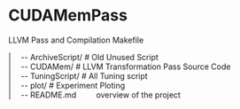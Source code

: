 # CUDAMemPass
LLVM Pass and Compilation Makefile

|  -- ArchiveScript/        # Old Unused Script  
|  -- CUDAMem/              # LLVM Transformation Pass Source Code  
|  -- TuningScript/         # All Tuning script  
|  -- plot/                 # Experiment Ploting  
|  -- README.md    overview of the project  